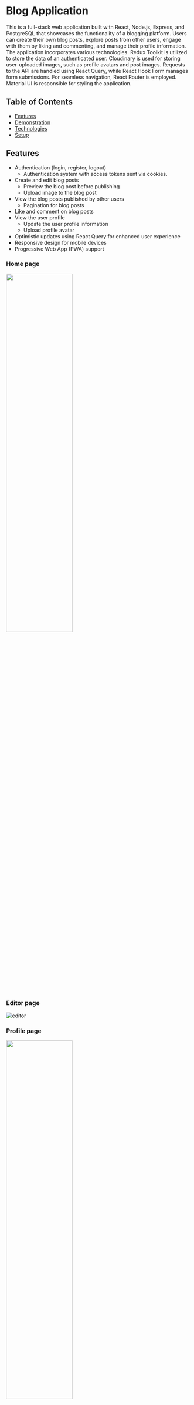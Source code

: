 # Blog Application

This is a full-stack web application built with React, Node.js, Express, and PostgreSQL that showcases the functionality of a blogging platform. Users can create their own blog posts, explore posts from other users, engage with them by liking and commenting, and manage their profile information.
</br>
The application incorporates various technologies. Redux Toolkit is utilized to store the data of an authenticated user. Cloudinary is used for storing user-uploaded images, such as profile avatars and post images. Requests to the API are handled using React Query, while React Hook Form manages form submissions. For seamless navigation, React Router is employed. Material UI is responsible for styling the application.
</br>

## Table of Contents

-   [Features](#features)
-   [Demonstration](#demonstration)
-   [Technologies](#technologies)
-   [Setup](#setup)

## Features

-   Authentication (login, register, logout)
    -   Authentication system with access tokens sent via cookies.
-   Create and edit blog posts
    -   Preview the blog post before publishing
    -   Upload image to the blog post
-   View the blog posts published by other users
    -   Pagination for blog posts
-   Like and comment on blog posts
-   View the user profile
    -   Update the user profile information
    -   Upload profile avatar
-   Optimistic updates using React Query for enhanced user experience
-   Responsive design for mobile devices
-   Progressive Web App (PWA) support


### Home page
<img width="60%" height="50%" src="https://github.com/ke444a/blog-app-mern/assets/81090139/5baf049b-647e-4b94-a6c6-ebd5747eaa56">

### Editor page
![editor](https://github.com/ke444a/blog-app-mern/assets/81090139/1cc9c789-d310-4ae3-ae43-3a72fea9a6aa)

### Profile page
<img width="60%" height="50%" src="https://github.com/ke444a/blog-app-mern/assets/81090139/4ca42abd-187a-4f1c-9d85-02553e8d0978">

## Technologies

-   ![React](https://img.shields.io/badge/react-%2320232a.svg?style=for-the-badge&logo=react&logoColor=%2361DAFB)
-   ![Redux](https://img.shields.io/badge/redux-%23593d88.svg?style=for-the-badge&logo=redux&logoColor=white)
-   ![NodeJS](https://img.shields.io/badge/node.js-6DA55F?style=for-the-badge&logo=node.js&logoColor=white)
-   ![Express.js](https://img.shields.io/badge/express.js-%23404d59.svg?style=for-the-badge&logo=express&logoColor=%2361DAFB)
-   ![React Hook Form](https://img.shields.io/badge/React_Hook_Form-0088CC?style=for-the-badge&logo=react-hook-form&logoColor=white)
-   ![React Router](https://img.shields.io/badge/React_Router-CA4245?style=for-the-badge&logo=react-router&logoColor=white)

## Setup

Follow the instructions below to run the application locally.

### Installation

Clone the repository:

```bash
$ git clone https://github.com/aditikashyap26/Blog-App
```

Install the dependencies:

```bash
# Install the dependencies for the root directory, frontend, and backend
$ cd Blog-App/
$ npm run postinstall
```

Run the database migrations and populate the data:

```bash
$ cd backend/
$ npx prisma migrate dev
$ npm run seed
```

Run the application:

```bash
# Run the frontend and backend concurrently
$ cd blog-app-mern/
$ npm run dev
```

### Environment Variables

Create a `.env` file in the root directory of the project

```bash
$ touch .env
```

Add the following environment variables:

```bash
# PORT to run backend on
PORT=5000
# Connection URL to PostgreSQL database
DATABASE_URL=YOUR_POSTGRES_URL
# Secret key to sign tokens (random string)
TOKEN_SECRET=YOUR_TOKEN_STRING
# Cloudinary configuration
CLOUDINARY_API_KEY=API_KEY
CLOUDINARY_API_SECRET=API_SECRET
CLOUDINARY_CLOUD_NAME=CLOUD_NAME
```
